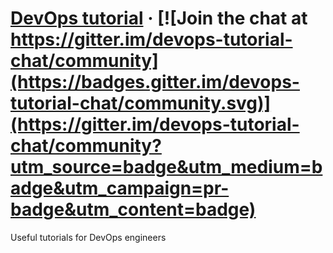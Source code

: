 # [DevOps tutorial](https://romach.github.io/devops-tutorial/) &middot; [![Join the chat at https://gitter.im/devops-tutorial-chat/community](https://badges.gitter.im/devops-tutorial-chat/community.svg)](https://gitter.im/devops-tutorial-chat/community?utm_source=badge&utm_medium=badge&utm_campaign=pr-badge&utm_content=badge)

Useful tutorials for DevOps engineers